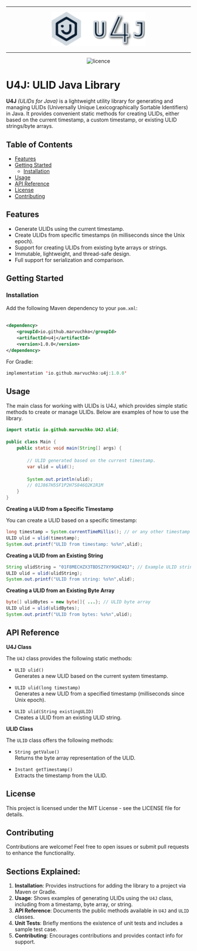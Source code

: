 <hr style="background: #111;">

<p align="center">
    <img width="256" alt="Logo" src=".github/images/logo-v2.png" />
</p>

<hr style="background: #111;">

<p align="center">
  <img alt="licence" src="https://camo.githubusercontent.com/074d841936b392ebeca682f2069fd1ec1eca8a6a375cf541c6549ee11688cb51/68747470733a2f2f696d672e736869656c64732e696f2f62616467652f6c6963656e73652d6d69742d626c75652e737667">
</p>

# U4J: ULID Java Library

**U4J** _(ULIDs for Java)_ is a lightweight utility library for generating and managing ULIDs (Universally Unique
Lexicographically Sortable Identifiers) in Java. It provides convenient static methods for creating ULIDs, either based
on the current timestamp, a custom timestamp, or existing ULID strings/byte arrays.

## Table of Contents
- [Features](#Features)
- [Getting Started](#Getting-Started)
  - [Installation](#Installation)
- [Usage](#Usage)
- [API Reference](#API-Reference)
- [License](#license)
- [Contributing](#contributing)

## Features

- Generate ULIDs using the current timestamp.
- Create ULIDs from specific timestamps (in milliseconds since the Unix epoch).
- Support for creating ULIDs from existing byte arrays or strings.
- Immutable, lightweight, and thread-safe design.
- Full support for serialization and comparison.

## Getting Started

### Installation

Add the following Maven dependency to your `pom.xml`:

```xml

<dependency>
    <groupId>io.github.marvuchko</groupId>
    <artifactId>u4j</artifactId>
    <version>1.0.0</version>
</dependency>
```

For Gradle:

```Kotlin
implementation 'io.github.marvuchko:u4j:1.0.0'
```

## Usage

The main class for working with ULIDs is U4J, which provides simple static methods to create or manage ULIDs. Below are
examples of how to use the library.

```Java
import static io.github.marvuchko.U4J.ulid;

public class Main {
    public static void main(String[] args) {
        
        // ULID generated based on the current timestamp.
        var ulid = ulid();
        
        System.out.println(ulid); 
        // 01J867H5SF1P2H7S846Q2K1R1M
    }
}
```

**Creating a ULID from a Specific Timestamp**

You can create a ULID based on a specific timestamp:

```Java
long timestamp = System.currentTimeMillis(); // or any other timestamp in milliseconds
ULID ulid = ulid(timestamp);
System.out.printf("ULID from timestamp: %s%n",ulid);
```

**Creating a ULID from an Existing String**

```Java
String ulidString = "01F8MECHZX3TBDSZ7XY9GHZ4QJ"; // Example ULID string
ULID ulid = ulid(ulidString);
System.out.printf("ULID from string: %s%n",ulid);
```

**Creating a ULID from an Existing Byte Array**

```Java
byte[] ulidBytes = new byte[]{ ...}; // ULID byte array
ULID ulid = ulid(ulidBytes);
System.out.printf("ULID from bytes: %s%n",ulid);
```

## API Reference

**U4J Class**

The `U4J` class provides the following static methods:

* `ULID ulid()` <br>
  Generates a new ULID based on the current system timestamp.

* `ULID ulid(long timestamp)` <br>
  Generates a new ULID from a specified timestamp (milliseconds since Unix epoch).

* `ULID ulid(String existingULID)` <br>
  Creates a ULID from an existing ULID string.

**ULID Class**

The `ULID` class offers the following methods:

* `String getValue()` <br>
  Returns the byte array representation of the ULID.

* `Instant getTimestamp()` <br>
  Extracts the timestamp from the ULID.

## License

This project is licensed under the MIT License - see the LICENSE file for details.

## Contributing

Contributions are welcome! Feel free to open issues or submit pull requests to enhance the functionality.

## Sections Explained:

1. **Installation**: Provides instructions for adding the library to a project via Maven or Gradle.
2. **Usage**: Shows examples of generating ULIDs using the `U4J` class, including from a timestamp, byte array, or
   string.
3. **API Reference**: Documents the public methods available in `U4J` and `ULID` classes.
4. **Unit Tests**: Briefly mentions the existence of unit tests and includes a sample test case.
5. **Contributing**: Encourages contributions and provides contact info for support.